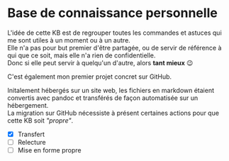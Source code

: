 # Base de connaissance personnelle  

L'idée de cette KB est de regrouper toutes les commandes et astuces qui me sont utiles à un moment ou à un autre.  
Elle n'a pas pour but premier d'être partagée, ou de servir de référence à qui que ce soit, mais elle n'a rien de confidentielle.  
Donc si elle peut servir à quelqu'un d'autre, alors __tant mieux__ :wink:  

C'est également mon premier projet concret sur GitHub.  

Initalement hébergés sur un site web, les fichiers en markdown étaient convertis avec pandoc et transférés de façon automatisée sur un hébergement.  
La migration sur GitHub nécessiste à présent certaines actions pour que cette KB soit *"propre"*.

 - [x] Transfert  
 - [ ] Relecture  
 - [ ] Mise en forme propre  
